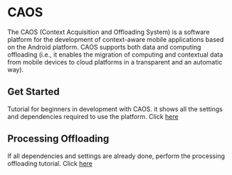 # CAOS
The CAOS (Context Acquisition and Offloading System) is a software platform for the development of context-aware mobile applications based on the Android platform. CAOS supports both data and computing offloading (i.e., it enables the migration of computing and contextual data from mobile devices to cloud platforms in a transparent and an automatic way).

## **Get Started**

Tutorial for beginners in development with CAOS. it shows all the settings and dependencies required to use the platform. Click [here](Get_Started.md)

## **Processing Offloading**

If all dependencies and settings are already done, perform the processing offloading tutorial. Click [here](Processing.md)
